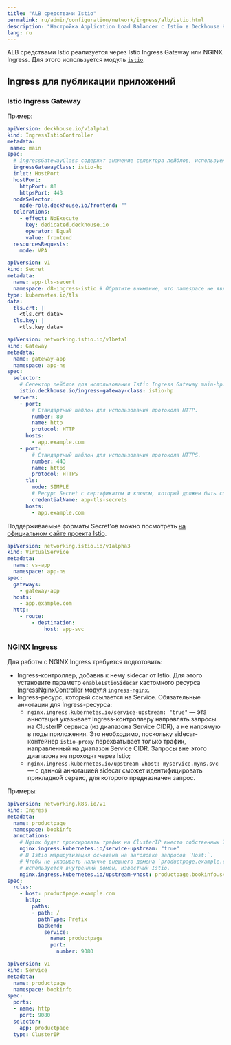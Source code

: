 ```yaml
---
title: "ALB средствами Istio"
permalink: ru/admin/configuration/network/ingress/alb/istio.html
description: "Настройка Application Load Balancer с Istio в Deckhouse Kubernetes Platform. Настройка Istio Ingress Gateway, управление трафиком и интеграция с service mesh."
lang: ru
---
```


ALB средствами Istio реализуется через Istio Ingress Gateway или NGINX Ingress. Для этого используется модуль [`istio`](/modules/istio/).

<!-- Перенесено с небольшими изменениями из https://deckhouse.ru/products/kubernetes-platform/documentation/latest/modules/istio/examples.html#ingress-%D0%B4%D0%BB%D1%8F-%D0%BF%D1%83%D0%B1%D0%BB%D0%B8%D0%BA%D0%B0%D1%86%D0%B8%D0%B8-%D0%BF%D1%80%D0%B8%D0%BB%D0%BE%D0%B6%D0%B5%D0%BD%D0%B8%D0%B9 -->

## Ingress для публикации приложений

### Istio Ingress Gateway

Пример:

```yaml
apiVersion: deckhouse.io/v1alpha1
kind: IngressIstioController
metadata:
 name: main
spec:
  # ingressGatewayClass содержит значение селектора лейблов, используемое при создании ресурса Gateway.
  ingressGatewayClass: istio-hp
  inlet: HostPort
  hostPort:
    httpPort: 80
    httpsPort: 443
  nodeSelector:
    node-role.deckhouse.io/frontend: ""
  tolerations:
    - effect: NoExecute
      key: dedicated.deckhouse.io
      operator: Equal
      value: frontend
  resourcesRequests:
    mode: VPA
```

```yaml
apiVersion: v1
kind: Secret
metadata:
  name: app-tls-secert
  namespace: d8-ingress-istio # Обратите внимание, что namespace не является app-ns.
type: kubernetes.io/tls
data:
  tls.crt: |
    <tls.crt data>
  tls.key: |
    <tls.key data>
```

```yaml
apiVersion: networking.istio.io/v1beta1
kind: Gateway
metadata:
  name: gateway-app
  namespace: app-ns
spec:
  selector:
    # Селектор лейблов для использования Istio Ingress Gateway main-hp.
    istio.deckhouse.io/ingress-gateway-class: istio-hp
  servers:
    - port:
        # Стандартный шаблон для использования протокола HTTP.
        number: 80
        name: http
        protocol: HTTP
      hosts:
        - app.example.com
    - port:
        # Стандартный шаблон для использования протокола HTTPS.
        number: 443
        name: https
        protocol: HTTPS
      tls:
        mode: SIMPLE
        # Ресурс Secret с сертификатом и ключом, который должен быть создан в пространстве имен d8-ingress-istio.
        credentialName: app-tls-secrets
      hosts:
        - app.example.com
```

Поддерживаемые форматы Secret'ов можно посмотреть [на официальном сайте проекта Istio](https://istio.io/latest/docs/tasks/traffic-management/ingress/secure-ingress/#key-formats).

```yaml
apiVersion: networking.istio.io/v1alpha3
kind: VirtualService
metadata:
  name: vs-app
  namespace: app-ns
spec:
  gateways:
    - gateway-app
  hosts:
    - app.example.com
  http:
    - route:
        - destination:
            host: app-svc
```

### NGINX Ingress

Для работы с NGINX Ingress требуется подготовить:

* Ingress-контроллер, добавив к нему sidecar от Istio. Для этого установите параметр `enableIstioSidecar` кастомного ресурса [IngressNginxController](/modules/ingress-nginx/cr.html#ingressnginxcontroller) модуля [`ingress-nginx`](/modules/ingress-nginx/).
* Ingress-ресурс, который ссылается на Service. Обязательные аннотации для Ingress-ресурса:
  * `nginx.ingress.kubernetes.io/service-upstream: "true"` — эта аннотация указывает Ingress-контроллеру направлять запросы на ClusterIP сервиса (из диапазона Service CIDR), а не напрямую в поды приложения. Это необходимо, поскольку sidecar-контейнер `istio-proxy` перехватывает только трафик, направленный на диапазон Service CIDR. Запросы вне этого диапазона не проходят через Istio;
  * `nginx.ingress.kubernetes.io/upstream-vhost: myservice.myns.svc` — с данной аннотацией sidecar сможет идентифицировать прикладной сервис, для которого предназначен запрос.

Примеры:

```yaml
apiVersion: networking.k8s.io/v1
kind: Ingress
metadata:
  name: productpage
  namespace: bookinfo
  annotations:
    # Nginx будет проксировать трафик на ClusterIP вместо собственных IP подов.
    nginx.ingress.kubernetes.io/service-upstream: "true"
    # В Istio маршрутизация основана на заголовке запросов `Host:`.
    # Чтобы не указывать наличие внешнего домена `productpage.example.com`,
    # используется внутренний домен, известный Istio.
    nginx.ingress.kubernetes.io/upstream-vhost: productpage.bookinfo.svc
spec:
  rules:
    - host: productpage.example.com
      http:
        paths:
        - path: /
          pathType: Prefix
          backend:
            service:
              name: productpage
              port:
                number: 9080
```

```yaml
apiVersion: v1
kind: Service
metadata:
  name: productpage
  namespace: bookinfo
spec:
  ports:
  - name: http
    port: 9080
  selector:
    app: productpage
  type: ClusterIP
```

